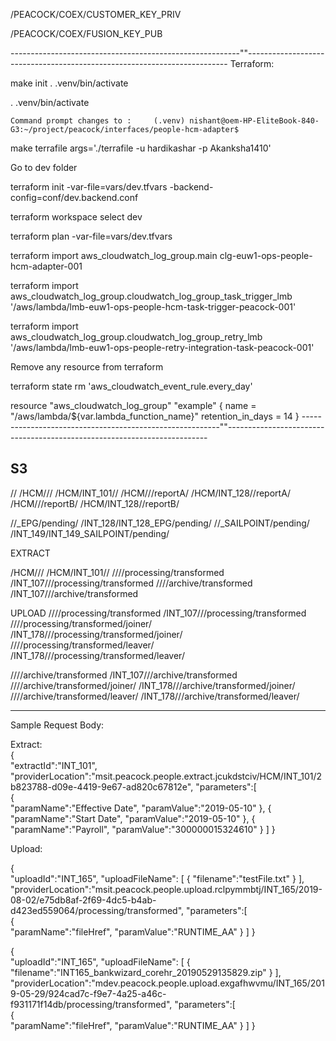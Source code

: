 

/PEACOCK/COEX/CUSTOMER_KEY_PRIV

/PEACOCK/COEX/FUSION_KEY_PUB


---------------------------------------------------------""-------------------------------------------------------------------------
Terraform:


make init  . .venv/bin/activate

. .venv/bin/activate
	
	Command prompt changes to :		(.venv) nishant@oem-HP-EliteBook-840-G3:~/project/peacock/interfaces/people-hcm-adapter$ 

make terrafile args='./terrafile -u hardikashar -p Akanksha1410'


Go to dev folder

terraform init -var-file=vars/dev.tfvars -backend-config=conf/dev.backend.conf

terraform workspace select dev


terraform plan -var-file=vars/dev.tfvars


terraform import aws_cloudwatch_log_group.main clg-euw1-ops-people-hcm-adapter-001

terraform import aws_cloudwatch_log_group.cloudwatch_log_group_task_trigger_lmb '/aws/lambda/lmb-euw1-ops-people-hcm-task-trigger-peacock-001'

terraform import aws_cloudwatch_log_group.cloudwatch_log_group_retry_lmb '/aws/lambda/lmb-euw1-ops-people-retry-integration-task-peacock-001'


Remove any resource from terraform

terraform state rm 'aws_cloudwatch_event_rule.every_day'


resource "aws_cloudwatch_log_group" "example" {
	name = "/aws/lambda/${var.lambda_function_name}"
	retention_in_days = 14 
}
---------------------------------------------------------""-------------------------------------------------------------------------




S3
-------------------------------------------------------------------------------------------------------------------------------------------

/<Integration ID>/
/HCM/<Integration ID>/<task id>/												/HCM/INT_101/<task id>/
/HCM/<Integration ID>/<task id>/reportA/										/HCM/INT_128/<task id>/reportA/
/HCM/<Integration ID>/<task id>/reportB/										/HCM/INT_128/<task id>/reportB/

/<Integration ID>/<Integration ID>_EPG/pending/									/INT_128/INT_128_EPG/pending/
/<Integration ID>/<Integration ID>_SAILPOINT/pending/							/INT_149/INT_149_SAILPOINT/pending/




EXTRACT

/HCM/<Integration ID>/<task id>/												/HCM/INT_101/<task id>/
/<Integration ID>/<date>/<task id>/processing/transformed						/INT_107/<date>/<task id>/processing/transformed
/<Integration ID>/<date>/<task id>/archive/transformed							/INT_107/<date>/<task id>/archive/transformed




UPLOAD
/<Integration ID>/<date>/<task id>/processing/transformed						/INT_107/<date>/<task id>/processing/transformed
/<Integration ID>/<date>/<task id>/processing/transformed/joiner/				/INT_178/<date>/<task id>/processing/transformed/joiner/
/<Integration ID>/<date>/<task id>/processing/transformed/leaver/				/INT_178/<date>/<task id>/processing/transformed/leaver/

/<Integration ID>/<date>/<task id>/archive/transformed							/INT_107/<date>/<task id>/archive/transformed
/<Integration ID>/<date>/<task id>/archive/transformed/joiner/					/INT_178/<date>/<task id>/archive/transformed/joiner/
/<Integration ID>/<date>/<task id>/archive/transformed/leaver/					/INT_178/<date>/<task id>/archive/transformed/leaver/

-------------------------------------------------------------------------------------------------------------------------------------------




Sample Request Body:

Extract:	
{  
   "extractId":"INT_101",
   "providerLocation":"msit.peacock.people.extract.jcukdstciv/HCM/INT_101/2b823788-d09e-4419-9e67-ad820c67812e",
   "parameters":[  
      {  
         "paramName":"Effective Date",
         "paramValue":"2019-05-10"
      },
      {  
         "paramName":"Start Date",
         "paramValue":"2019-05-10"
      },
      {  
         "paramName":"Payroll",
         "paramValue":"300000015324610"
      }
   ]
}

Upload:

{  
   "uploadId":"INT_165",
   "uploadFileName": [
   		{
   			         "filename":"testFile.txt"
   		}
   	],
   "providerLocation":"msit.peacock.people.upload.rclpymmbtj/INT_165/2019-08-02/e75db8af-2f69-4dc5-b4ab-d423ed559064/processing/transformed",
   "parameters":[  
      {  
         "paramName":"fileHref",
         "paramValue":"RUNTIME_AA"
      }
   ]
}


{  
   "uploadId":"INT_165",
   "uploadFileName": [
   		{
   			"filename":"INT165_bankwizard_corehr_20190529135829.zip"
   		}
   	],
   "providerLocation":"mdev.peacock.people.upload.exgafhwvmu/INT_165/2019-05-29/924cad7c-f9e7-4a25-a46c-f931171f14db/processing/transformed",
   "parameters":[  
      {  
         "paramName":"fileHref",
         "paramValue":"RUNTIME_AA"
      }
   ]
}
            
 
